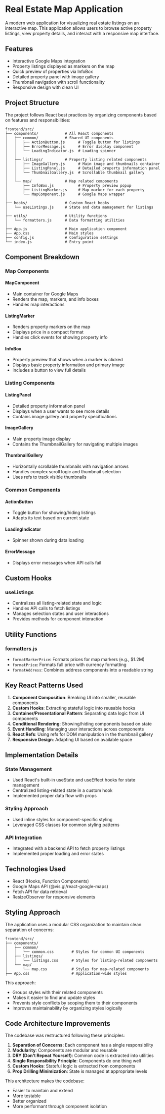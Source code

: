 # Real Estate Map Application

A modern web application for visualizing real estate listings on an interactive map. This application allows users to browse active property listings, view property details, and interact with a responsive map interface.

## Features

- Interactive Google Maps integration
- Property listings displayed as markers on the map
- Quick preview of properties via InfoBox
- Detailed property panel with image gallery
- Thumbnail navigation with scroll functionality
- Responsive design with clean UI

## Project Structure

The project follows React best practices by organizing components based on features and responsibilities:

```
frontend/src/
├── components/            # All React components
│   ├── common/            # Shared UI components
│   │   ├── ActionButton.js      # Toggle button for listings
│   │   ├── ErrorMessage.js      # Error display component
│   │   └── LoadingIndicator.js  # Loading spinner
│   │
│   ├── listings/          # Property listing related components
│   │   ├── ImageGallery.js      # Main image and thumbnails container
│   │   ├── ListingPanel.js      # Detailed property information panel
│   │   └── ThumbnailGallery.js  # Scrollable thumbnail gallery
│   │
│   └── map/               # Map related components
│       ├── InfoBox.js           # Property preview popup
│       ├── ListingMarker.js     # Map marker for each property
│       └── MapComponent.js      # Google Maps wrapper
│
├── hooks/                 # Custom React hooks
│   └── useListings.js     # State and data management for listings
│
├── utils/                 # Utility functions
│   └── formatters.js      # Data formatting utilities
│
├── App.js                 # Main application component
├── App.css                # Main styles
├── config.js              # Configuration settings
└── index.js               # Entry point
```

## Component Breakdown

### Map Components

#### MapComponent
- Main container for Google Maps
- Renders the map, markers, and info boxes
- Handles map interactions

#### ListingMarker
- Renders property markers on the map
- Displays price in a compact format
- Handles click events for showing property info

#### InfoBox
- Property preview that shows when a marker is clicked
- Displays basic property information and primary image
- Includes a button to view full details

### Listing Components

#### ListingPanel
- Detailed property information panel
- Displays when a user wants to see more details
- Contains image gallery and property specifications

#### ImageGallery
- Main property image display
- Contains the ThumbnailGallery for navigating multiple images

#### ThumbnailGallery
- Horizontally scrollable thumbnails with navigation arrows
- Handles complex scroll logic and thumbnail selection
- Uses refs to track visible thumbnails

### Common Components

#### ActionButton
- Toggle button for showing/hiding listings
- Adapts its text based on current state

#### LoadingIndicator
- Spinner shown during data loading

#### ErrorMessage
- Displays error messages when API calls fail

## Custom Hooks

### useListings
- Centralizes all listing-related state and logic
- Handles API calls to fetch listings
- Manages selection states and user interactions
- Provides methods for component interaction

## Utility Functions

### formatters.js
- `formatMarkerPrice`: Formats prices for map markers (e.g., $1.2M)
- `formatPrice`: Formats full price with currency formatting
- `formatAddress`: Combines address components into a readable string

## Key React Patterns Used

1. **Component Composition**: Breaking UI into smaller, reusable components
2. **Custom Hooks**: Extracting stateful logic into reusable hooks
3. **Container/Presentational Pattern**: Separating data logic from UI components
4. **Conditional Rendering**: Showing/hiding components based on state
5. **Event Handling**: Managing user interactions across components
6. **React Refs**: Using refs for DOM manipulation in the thumbnail gallery
7. **Responsive Design**: Adapting UI based on available space

## Implementation Details

### State Management
- Used React's built-in useState and useEffect hooks for state management
- Centralized listing-related state in a custom hook
- Implemented proper data flow with props

### Styling Approach
- Used inline styles for component-specific styling
- Leveraged CSS classes for common styling patterns

### API Integration
- Integrated with a backend API to fetch property listings
- Implemented proper loading and error states

## Technologies Used

- React (Hooks, Function Components)
- Google Maps API (@vis.gl/react-google-maps)
- Fetch API for data retrieval
- ResizeObserver for responsive elements

## Styling Approach

The application uses a modular CSS organization to maintain clean separation of concerns:

```
frontend/src/
├── components/
│   ├── common/
│   │   └── common.css        # Styles for common UI components
│   ├── listings/
│   │   └── listings.css      # Styles for listing-related components
│   └── map/
│       └── map.css           # Styles for map-related components
├── App.css                   # Application-wide styles
```

This approach:
- Groups styles with their related components
- Makes it easier to find and update styles
- Prevents style conflicts by scoping them to their components
- Improves maintainability by organizing styles logically

## Code Architecture Improvements

The codebase was restructured following these principles:

1. **Separation of Concerns**: Each component has a single responsibility
2. **Modularity**: Components are modular and reusable
3. **DRY (Don't Repeat Yourself)**: Common code is extracted into utilities
4. **Single Responsibility Principle**: Components do one thing well
5. **Custom Hooks**: Stateful logic is extracted from components
6. **Prop Drilling Minimization**: State is managed at appropriate levels

This architecture makes the codebase:
- Easier to maintain and extend
- More testable
- Better organized
- More performant through component isolation